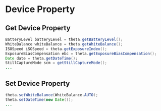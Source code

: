 # Device Property

## Get Device Property

```java
BatteryLevel batteryLevel = theta.getBatteryLevel();
WhiteBalance whiteBalance = theta.getWhiteBalance();
ISOSpeed iSOSpeed = theta.getExposureIndex();
ExposureBiasCompensation ebc = theta.getExposureBiasCompensation();
Date date = theta.getDateTime();
StillCaptureMode scm = getStillCaptureMode();
...
```

## Set Device Property

```java
theta.setWhiteBalance(WhiteBalance.AUTO);
theta.setDateTime(new Date());
...
```
